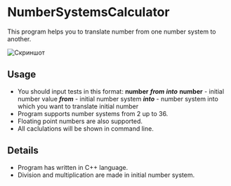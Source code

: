 # NumberSystemsCalculator
This program helps you to translate number from one number system to another.

![Скриншот](https://downloader.disk.yandex.ru/preview/e4cd837c4068907da0dea87bb27aa2dfdf697b0ad021b9cd3343e8c955185115/5d022e7c/q2JDWbeSWvKHxYBCgJ7CRoNqYMQGvchBwTQ5exLYRTmNKwWR9uxiupvuNQkEr8R9uwY_vaiB3Axt7luccSfH6A%3D%3D?uid=0&filename=2018-10-02_222642.png&disposition=inline&hash=&limit=0&content_type=image%2Fpng&tknv=v2&size=2048x2048)

## Usage
* You should input tests in this format: **number** ***from*** ***into***
**number** - initial number value
***from*** - initial number system
***into*** - number system into which you want to translate initial number
* Program supports number systems from 2 up to 36.
* Floating point numbers are also supported.
* All caclulations will be shown in command line.

## Details
* Program has written in C++ language.
* Division and multiplication are made in initial number system.
